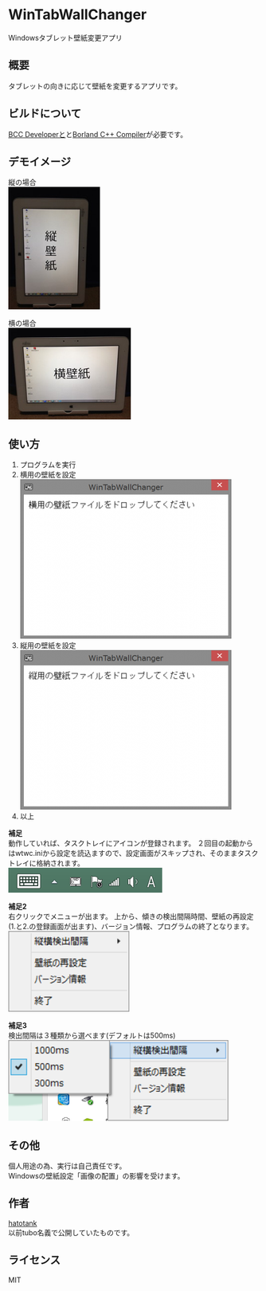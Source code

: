 # WinTabWallChanger

Windowsタブレット壁紙変更アプリ

## 概要

タブレットの向きに応じて壁紙を変更するアプリです。

## ビルドについて
[BCC Developerと](http://www.hi-ho.ne.jp/jun_miura/bccdev.htm)と[Borland C++ Compiler](http://www.embarcadero.com/jp/products/cbuilder/free-compiler)が必要です。


## デモイメージ

縦の場合  
![wtwc002](https://github.com/hatotank/WinTabWallChanger/blob/media/wtwc002.jpg)

横の場合  
![wtwc001](https://github.com/hatotank/WinTabWallChanger/blob/media/wtwc001.jpg)

## 使い方

1. プログラムを実行
2. 横用の壁紙を設定  
![wtwc003](https://github.com/hatotank/WinTabWallChanger/blob/media/wtwc003.png)
3. 縦用の壁紙を設定  
![wtwc004](https://github.com/hatotank/WinTabWallChanger/blob/media/wtwc004.png)
4. 以上


**補足**  
動作していれば、タスクトレイにアイコンが登録されます。
２回目の起動からはwtwc.iniから設定を読込ますので、設定画面がスキップされ、そのままタスクトレイに格納されます。  
![wtwc005](https://github.com/hatotank/WinTabWallChanger/blob/media/wtwc005.png)


**補足2**  
右クリックでメニューが出ます。
上から、傾きの検出間隔時間、壁紙の再設定(1.と2.の登録画面が出ます)、バージョン情報、プログラムの終了となります。  
![wtwc006](https://github.com/hatotank/WinTabWallChanger/blob/media/wtwc006.png)


**補足3**  
検出間隔は３種類から選べます(デフォルトは500ms)  
![wtwc007](https://github.com/hatotank/WinTabWallChanger/blob/media/wtwc007.png)

## その他  
個人用途の為、実行は自己責任です。    
Windowsの壁紙設定「画像の配置」の影響を受けます。

## 作者

[hatotank](https://github.com/hatotank)  
以前tubo名義で公開していたものです。

## ライセンス

MIT
